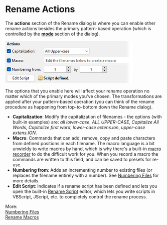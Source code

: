 # Rename Actions

The **actions** section of the Rename dialog is where you can enable other rename actions besides the primary pattern-based operation (which is controlled by the **[mode](rename_modes/RAEDME.md)** section of the dialog).

![](/Manual/images/media/13/rename_actions.png)

The options that you enable here will affect your rename operation no matter which of the primary modes you've chosen. The transformations are applied after your pattern-based operation (you can think of the rename procedure as happening from top-to-bottom down the Rename dialog).

- **Capitalization**: Modify the capitalization of filenames - the options (with built-in examples) are: *all lower-case*, *ALL UPPER-CASE*, *Capitalize All Words*, *Capitalize first word*, *lower-case extens.ion*, *upper-case extens.ION*.
- **Macro**: Commands that can add, remove, copy and paste characters from defined positions in each filename. The macro language is a bit unwieldy to write macros by hand, which is why there's a built-in [macro recorder](/Manual/file_operations/renaming_files/advanced_rename/rename_actions/rename_macros.md) to do the difficult work for you. When you record a macro the commands are written to this field, and can be saved to presets for re-use.
- **Numbering from**: Adds an incrementing number to existing files (or replaces the filename entirely with a number). See [Numbering Files](/Manual/file_operations/renaming_files/advanced_rename/rename_actions/numbering_files.md) for more details.
- **Edit Script**: Indicates if a rename script has been defined and lets you open the built-in [Rename Script](rename_scripts.md) editor, which lets you write scripts in VBScript, JScript, etc. to completely control the rename process.

More:  
[Numbering Files](/Manual/file_operations/renaming_files/advanced_rename/rename_actions/numbering_files.md)  
[Rename Macros](/Manual/file_operations/renaming_files/advanced_rename/rename_actions/rename_macros.md)  
